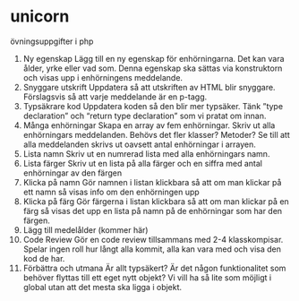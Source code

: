 # unicorn
övningsuppgifter i php

1. Ny egenskap
Lägg till en ny egenskap för enhörningarna. Det kan vara ålder, yrke eller vad som. Denna egenskap ska sättas via konstruktorn och visas upp i enhörningens meddelande.
2. Snyggare utskrift
Uppdatera så att utskriften av HTML blir snyggare. Förslagsvis så att varje meddelande är en p-tagg.
3. Typsäkrare kod
Uppdatera koden så den blir mer typsäker. Tänk ”type declaration” och “return type declaration” som vi pratat om innan.
4. Många enhörningar
Skapa en array av fem enhörningar. Skriv ut alla enhörningars meddelanden. Behövs det fler klasser? Metoder?
Se till att alla meddelanden skrivs ut oavsett antal enhörningar i arrayen.
5. Lista namn
Skriv ut en numrerad lista med alla enhörningars namn.
6. Lista färger
Skriv ut en lista på alla färger och en siffra med antal enhörningar av den färgen
7. Klicka på namn
Gör namnen i listan klickbara så att om man klickar på ett namn så visas info om den enhörningen upp
8. Klicka på färg
Gör färgerna i listan klickbara så att om man klickar på en färg så visas det upp en lista på namn på de enhörningar som har den färgen.
9. Lägg till medelålder
(kommer här)
10. Code Review
Gör en code review tillsammans med 2-4 klasskompisar. Spelar ingen roll hur långt alla kommit, alla kan vara med och visa den kod de har.
11. Förbättra och utmana
Är allt typsäkert? Är det någon funktionalitet som behöver flyttas till ett eget nytt objekt? Vi vill ha så lite som möjligt i global utan att det mesta ska ligga i objekt.